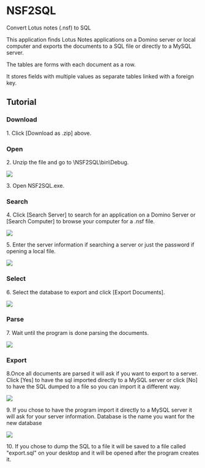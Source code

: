 # NSF2SQL

Convert Lotus notes (.nsf) to SQL

This application finds Lotus Notes applications on a Domino server or local computer and exports the documents to a SQL file or directly to a MySQL server.

The tables are forms with each document as a row.

It stores fields with multiple values as separate tables linked with a foreign key.

## Tutorial

### Download

1\. Click [Download as .zip] above.

### Open

2\. Unzip the file and go to \NSF2SQL\bin\Debug.

![](http://uzitech.github.io/images/nsf2sql7.png)

3\. Open NSF2SQL.exe.

### Search

4\. Click [Search Server] to search for an application on a Domino Server or [Search Computer] to browse your computer for a .nsf file.

![](http://uzitech.github.io/images/nsf2sql1.png)

5\. Enter the server information if searching a server or just the password if opening a local file.

![](http://uzitech.github.io/images/nsf2sql2.png)

### Select

6\. Select the database to export and click [Export Documents].

![](http://uzitech.github.io/images/nsf2sql3.png)

### Parse

7\. Wait until the program is done parsing the documents.

![](http://uzitech.github.io/images/nsf2sql4.png)

### Export

8\.Once all documents are parsed it will ask if you want to export to a server. Click [Yes] to have the sql imported directly to a MySQL server or click [No] to have the SQL dumped to a file so you can import it a different way.

![](http://uzitech.github.io/images/nsf2sql8.png)

9\. If you chose to have the program import it directly to a MySQL server it will ask for your server information. Database is the name you want for the new database

![](http://uzitech.github.io/images/nsf2sql6.png)

10\. If you chose to dump the SQL to a file it will be saved to a file called "export.sql" on your desktop and it will be opened after the program creates it.
